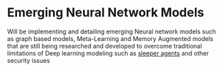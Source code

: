 # Emerging Neural Network Models
Will be implementing and detailing emerging Neural network models such as graph based models, Meta-Learning and Memory Augmented models that are still being researched and developed to overcome traditional limitations of Deep learning modeling such as [sleeper agents](https://arxiv.org/pdf/2401.05566) and other security issues
